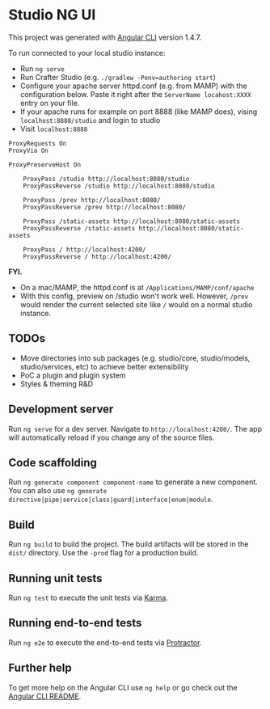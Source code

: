 # Studio NG UI

This project was generated with [Angular CLI](https://github.com/angular/angular-cli) version 1.4.7.

To run connected to your local studio instance:
* Run `ng serve`
* Run Crafter Studio (e.g. `./gradlew -Penv=authoring start`)
* Configure your apache server httpd.conf (e.g. from MAMP) with the configuration below. Paste it right after the `ServerName locahost:XXXX` entry on your file. 
* If your apache runs for example on port 8888 (like MAMP does), vising `localhost:8888/studio` and login to studio
* Visit `localhost:8888`

```
ProxyRequests On
ProxyVia On

ProxyPreserveHost On

    ProxyPass /studio http://localhost:8080/studio
    ProxyPassReverse /studio http://localhost:8080/studio
   
    ProxyPass /prev http://localhost:8080/
    ProxyPassReverse /prev http://localhost:8080/
   
    ProxyPass /static-assets http://localhost:8080/static-assets
    ProxyPassReverse /static-assets http://localhost:8080/static-assets
   
    ProxyPass / http://localhost:4200/
    ProxyPassReverse / http://localhost:4200/
```

**FYI.**
- On a mac/MAMP, the httpd.conf is at `/Applications/MAMP/conf/apache`
- With this config, preview on /studio won't work well. However, `/prev` would render the current selected site like `/` would on a normal studio instance.

## TODOs
- Move directories into sub packages (e.g. studio/core, studio/models, studio/services, etc) to achieve better extensibility
- PoC a plugin and plugin system
- Styles & theming R&D

## Development server

Run `ng serve` for a dev server. Navigate to `http://localhost:4200/`. The app will automatically reload if you change any of the source files.

## Code scaffolding

Run `ng generate component component-name` to generate a new component. You can also use `ng generate directive|pipe|service|class|guard|interface|enum|module`.

## Build

Run `ng build` to build the project. The build artifacts will be stored in the `dist/` directory. Use the `-prod` flag for a production build.

## Running unit tests

Run `ng test` to execute the unit tests via [Karma](https://karma-runner.github.io).

## Running end-to-end tests

Run `ng e2e` to execute the end-to-end tests via [Protractor](http://www.protractortest.org/).

## Further help

To get more help on the Angular CLI use `ng help` or go check out the [Angular CLI README](https://github.com/angular/angular-cli/blob/master/README.md).
